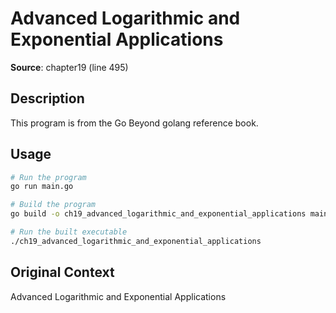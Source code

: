 # Advanced Logarithmic and Exponential Applications

**Source**: chapter19 (line 495)

## Description

This program is from the Go Beyond golang reference book.

## Usage

```bash
# Run the program
go run main.go

# Build the program
go build -o ch19_advanced_logarithmic_and_exponential_applications main.go

# Run the built executable
./ch19_advanced_logarithmic_and_exponential_applications
```

## Original Context

Advanced Logarithmic and Exponential Applications
